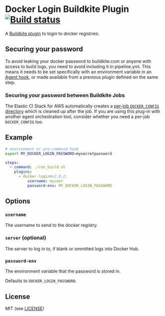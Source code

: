 # Docker Login Buildkite Plugin [![Build status](https://badge.buildkite.com/26275954e05437ec7380e553bb83a515d70be2a0abf8f08815.svg?branch=master)](https://buildkite.com/buildkite/plugins-docker-login)

A [Buildkite plugin](https://buildkite.com/docs/agent/v3/plugins) to login to docker registries.

## Securing your password

To avoid leaking your docker password to buildkite.com or anyone with access to build logs, you need to avoid including it in pipeline.yml. This means it needs to be set specifically with an environment variable in an [Agent hook](https://buildkite.com/docs/agent/hooks), or made available from a previous plugin defined on the same step.

### Securing your password between Buildkite Jobs

The Elastic CI Stack for AWS automatically creates a [per-job `DOCKER_CONFIG` directory](https://github.com/buildkite/elastic-ci-stack-for-aws/pull/756)
which is cleaned up after the job. If you are using this plug-in with another agent orchestration
tool, consider whether you need a per-job `DOCKER_CONFIG` too.

## Example

```bash
# environment or pre-command hook
export MY_DOCKER_LOGIN_PASSWORD=mysecretpassword
```

```yml
steps:
  - command: ./run_build.sh
    plugins:
      - docker-login#v2.0.2:
          username: myuser
          password-env: MY_DOCKER_LOGIN_PASSWORD
```

## Options

### `username`

The username to send to the docker registry.

### `server` (optional)

The server to log in to, if blank or ommitted logs into Docker Hub.

### `password-env`

The environment variable that the password is stored in.

Defaults to `DOCKER_LOGIN_PASSWORD`.

## License

MIT (see [LICENSE](LICENSE))
